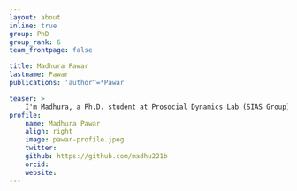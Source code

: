 ```yaml
---
layout: about
inline: true
group: PhD
group_rank: 6
team_frontpage: false

title: Madhura Pawar
lastname: Pawar
publications: 'author^=*Pawar'

teaser: >
    I'm Madhura, a Ph.D. student at Prosocial Dynamics Lab (SIAS Group), University of Amsterdam. I am part of the RE-LINK project, where I focus on understanding the impact of link-recommendation algorithms on cooperation and collective action!
profile:
    name: Madhura Pawar
    align: right
    image: pawar-profile.jpeg
    twitter: 
    github: https://github.com/madhu221b
    orcid: 
    website: 
---
```



